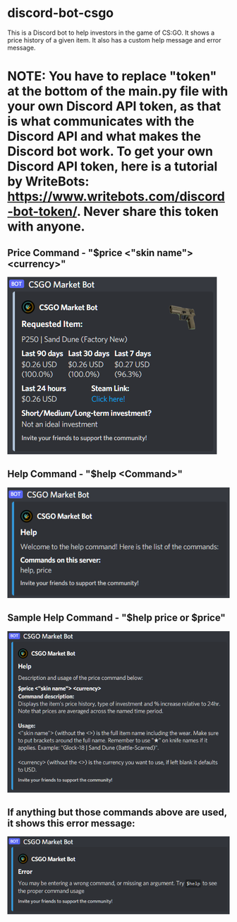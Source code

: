 # discord-bot-csgo
This is a Discord bot to help investors in the game of CS:GO. It shows a price history of a given item. It also has a custom help message and error message.

# NOTE: You have to replace "token" at the bottom of the main.py file with your own Discord API token, as that is what communicates with the Discord API and what makes the Discord bot work. To get your own Discord API token, here is a tutorial by WriteBots: https://www.writebots.com/discord-bot-token/. Never share this token with anyone.

## Price Command - "$price <"skin name"> \<currency>" <br />
![Price Message](https://raw.githubusercontent.com/RyanRepositories/discord-bot-csgo/main/pictures/price_command.PNG)

## Help Command - "$help \<Command>" <br />
![Help Message](https://raw.githubusercontent.com/RyanRepositories/discord-bot-csgo/main/pictures/help.PNG)

## Sample Help Command - "$help price or $price" <br />
![Price-Help Message](https://raw.githubusercontent.com/RyanRepositories/discord-bot-csgo/main/pictures/price_help.PNG)

## If anything but those commands above are used, it shows this error message: <br />
![Error Message](https://raw.githubusercontent.com/RyanRepositories/discord-bot-csgo/main/pictures/error.PNG)
